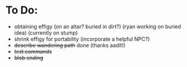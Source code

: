 # To Do:
* obtaining effigy (on an altar? buried in dirt?) (ryan working on buried idea) (currently on stump)
* shrink effigy for portability (incorporate a helpful NPC?)
* ~~describe wandering path~~ done (thanks aadit!)
* ~~test commands~~
* ~~blob ending~~
